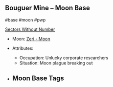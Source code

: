 ## Bouguer Mine &ndash; Moon Base

#base #moon #pwp

[Sectors Without Number](https://sectorswithoutnumber.com/sector/bfDcBzTtgpeyLUfwzjio/moonBase/lYHSwvsu2KtlnZhLgtqS)

- Moon: [Zeri - Moon](../../../Gaming/StarsWithoutNumber/PiratesWithoutPlunder/Zeri%20-%20Moon.md)

- Attributes:
   -   Occupation: Unlucky corporate researchers
   -   Situation: Moon plague breaking out

- Moon Base Tags
	- 
